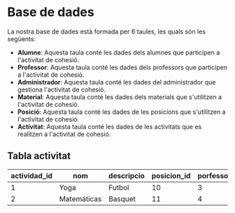 # Base de dades

La nostra base de dades està formada per 6 taules, les quals són les següents:

- **Alumne**: Aquesta taula conté les dades dels alumnes que participen a l'activitat de cohesió.
- **Professor**: Aquesta taula conté les dades dels professors que participen a l'activitat de cohesió.
- **Administrador**: Aquesta taula conté les dades del administrador que gestiona l'activitat de cohesió.
- **Material**: Aquesta taula conté les dades dels materials que s'utilitzen a l'activitat de cohesió.
- **Posició**: Aquesta taula conté les dades de les posicions que s'utilitzen a l'activitat de cohesió.
- **Activitat**: Aquesta taula conté les dades de les activitats que es realitzen a l'activitat de cohesió.



## Tabla activitat

| actividad_id | nom          | descripcio      | posicion_id | porfessor_id | grup1 | grup2 | material_id |
|--------------|--------------|-----------------|-------------|--------------|-------|-------|-------------|
| 1            | Yoga         | Futbol          | 10          | 3            | 3     | 4     | 7            |
| 2            | Matemáticas  | Basquet         | 11          | 4            | 2     | 6     | 8            |